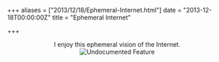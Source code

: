 +++
aliases = ["2013/12/18/Ephemeral-Internet.html"]
date = "2013-12-18T00:00:00Z"
title = "Ephemeral Internet"

+++
<center>
I enjoy this ephemeral vision of the Internet.
</center>

<center>
<img src="http://imgs.xkcd.com/comics/undocumented_feature.png" title="And it doesn't pop up a box every time asking you to use your real name. In fact, there's no way to set your name at all. You just have to keep reminding people who you are." alt="Undocumented Feature">
</center>
